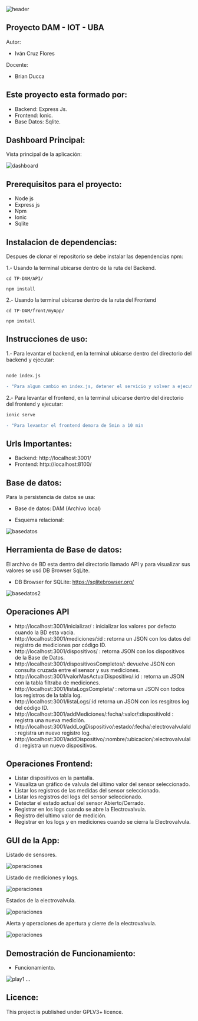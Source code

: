 ![header](imagenes/header.png)

## Proyecto DAM - IOT - UBA

Autor:
* Iván Cruz Flores

Docente:

* Brian Ducca


## Este proyecto esta formado por:
* Backend: Express Js.
* Frontend: Ionic.
* Base Datos: Sqlite.

## Dashboard Principal:
Vista principal de la aplicación:

![dashboard](imagenes/presentacion.png)

## Prerequisitos para el proyecto:
* Node js
* Express js
* Npm
* Ionic
* Sqlite


## Instalacion de dependencias:
Despues de clonar el repositorio se debe instalar las dependencias npm:

1.- Usando la terminal ubicarse dentro de la ruta del Backend.
```
cd TP-DAM/API/

npm install
```
2.- Usando la terminal ubicarse dentro de la ruta del Frontend
```
cd TP-DAM/front/myApp/

npm install

```

## Instrucciones de uso:
1.- Para levantar el backend, en la terminal ubicarse dentro del directorio del backend y ejecutar:
```diff

node index.js

- "Para algun cambio en index.js, detener el servicio y volver a ejecutarlo"
```

2.- Para levantar el frontend, en la terminal ubicarse dentro del directorio del frontend y ejecutar:
```diff
ionic serve

- "Para levantar el frontend demora de 5min a 10 min
```

## Urls Importantes: 
* Backend: http://localhost:3001/
* Frontend: http://localhost:8100/
 

## Base de datos:
Para la persistencia de datos se usa:

* Base de datos: DAM (Archivo local)

* Esquema relacional:

![basedatos](imagenes/db.png)

##  Herramienta de Base de datos:
El archivo de BD esta dentro del directorio llamado API y para visualizar sus valores se usó DB Browser SqLite.
* DB Browser for SQLite: https://sqlitebrowser.org/

![basedatos2](imagenes/db2.png)

## Operaciones API
* http://localhost:3001/inicializar/ : inicializar los valores por defecto cuando la BD esta vacia.
* http://localhost:3001/mediciones/:id : retorna un JSON con los datos del registro de mediciones por código ID.
* http://localhost:3001/dispositivos/ : retorna JSON con los dispositivos de la Base de Datos.
* http://localhost:3001/dispositivosCompletos/: devuelve JSON con consulta cruzada entre el sensor y sus mediciones.
* http://localhost:3001/valorMasActualDispositivo/:id : retorna un JSON con la tabla filtraba de mediciones.
* http://localhost:3001/listaLogsCompleta/ : retorna un JSON con todos los registros de la tabla log.
* http://localhost:3001/listaLogs/:id retorna un JSON con los resgitros log del código ID.
* http://localhost:3001/addMediciones/:fecha/:valor/:dispositivoId : registra una nueva medición.
* http://localhost:3001/addLogDispositivo/:estado/:fecha/:electrovalvulaId: registra un nuevo registro log.
* http://localhost:3001/addDispositivo/:nombre/:ubicacion/:electrovalvulaId : registra un nuevo dispositivos.

## Operaciones Frontend:
* Listar dispositivos en la pantalla.
* Visualiza un gráfico de valvula del último valor del sensor seleccionado.
* Listar los registros de las medidas del sensor seleccionado.
* Listar los registros del logs del sensor seleccionado.
* Detectar el estado actual del sensor Abierto/Cerrado.
* Registrar en los logs cuando se abre la Electrovalvula.
* Registro del ultimo valor de medición.
* Registrar en los logs y en mediciones cuando se cierra la Electrovalvula.

## GUI de la App:
Listado de sensores.

![operaciones](imagenes/gui.png)

Listado de mediciones y logs.

![operaciones](imagenes/gui2.png)

Estados de la electrovalvula.

![operaciones](imagenes/gui4.png)

Alerta y operaciones de apertura y cierre de la electrovalvula.

![operaciones](imagenes/gui3.png)


## Demostración de Funcionamiento:
* Funcionamiento.

![play1](imagenes/play.png)  ...



## Licence:

This project is published under GPLV3+ licence.


